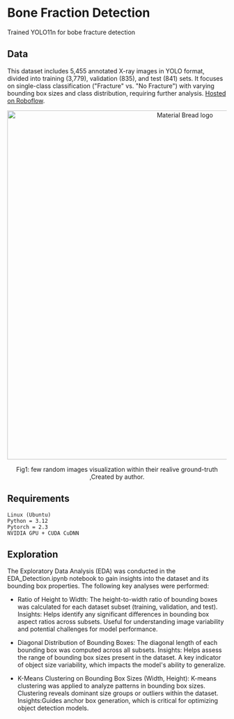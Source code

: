 # Bone Fraction Detection 

Trained YOLO11n for bobe fracture detection
## Data  

This dataset includes 5,455 annotated X-ray images in YOLO format, divided into training (3,779), validation (835), and test (841) sets. It focuses on single-class classification ("Fracture" vs. "No Fracture") with varying bounding box sizes and class distribution, requiring further analysis. [Hosted on Roboflow](https://universe.roboflow.com/fracture-uofxm/bone-fracture-detection-ivsy6/dataset/1). 

<div align="center">
    <img width="800" src="/asset/YOLO.png" alt="Material Bread logo">
    <p style="text-align: center;">Fig1: few random images visualization within their realive ground-truth ,Created by author.</p>   
</div>


## Requirements

    Linux (Ubuntu)
    Python = 3.12
    Pytorch = 2.3
    NVIDIA GPU + CUDA CuDNN

## Exploration

The Exploratory Data Analysis (EDA) was conducted in the EDA_Detection.ipynb notebook to gain insights into the dataset and its bounding box properties. The following key analyses were performed:

- Ratio of Height to Width:
        The height-to-width ratio of bounding boxes was calculated for each dataset subset (training, validation, and test).
        Insights:
            Helps identify any significant differences in bounding box aspect ratios across subsets.
            Useful for understanding image variability and potential challenges for model performance.

- Diagonal Distribution of Bounding Boxes:
        The diagonal length of each bounding box was computed across all subsets.
        Insights:
            Helps assess the range of bounding box sizes present in the dataset.
            A key indicator of object size variability, which impacts the model's ability to generalize.

- K-Means Clustering on Bounding Box Sizes (Width, Height):
        K-means clustering was applied to analyze patterns in bounding box sizes.
        Clustering reveals dominant size groups or outliers within the dataset.
        Insights:Guides anchor box generation, which is critical for optimizing object detection models.




